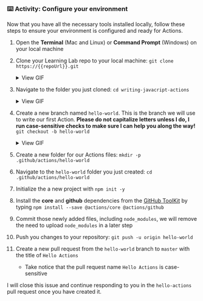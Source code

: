 
### :keyboard: Activity: Configure your environment

Now that you have all the necessary tools installed locally, follow these steps to ensure your environment is configured and ready for Actions.

1. Open the **Terminal** (Mac and Linux) or **Command Prompt** (Windows) on your local machine
2. Clone your Learning Lab repo to your local machine:
   `git clone https://{{repoUrl}}.git`
   <details><summary>View GIF</summary><img src="https://media.giphy.com/media/YnvmISGo2MbXpn2bc5/giphy.gif" alt="git clone example" /></details>
    <!-- ![alt text](https://media.giphy.com/media/YnvmISGo2MbXpn2bc5/giphy.gif) -->

3. Navigate to the folder you just cloned:
   `cd writing-javacript-actions`
      <details><summary>View GIF</summary><img src="https://media.giphy.com/media/duA6JVCuXbt5gKqNLw/giphy.gif" alt="directory navigation" /></details>
    <!-- ![alt text](https://media.giphy.com/media/duA6JVCuXbt5gKqNLw/giphy.gif) -->
4. Create a new branch named `hello-world`.  This is the branch we will use to write our first Action.  **Please do not capitalize letters unless I do, I run case-sensitive checks to make sure I can help you along the way!**
   `git checkout -b hello-world`
    <details><summary>View GIF</summary><img src="https://media.giphy.com/media/hvdeWGkjoy4UdfwbfQ/giphy.gif" alt="git checkout example" /></details>
   
5. Create a new folder for our Actions files:
   `mkdir -p .github/actions/hello-world`
6. Navigate to the `hello-world` folder you just created:
   `cd .github/actions/hello-world`
7. Initialize the a new project with `npm init -y`
8. Install the **core** and **github** dependencies from the [GitHub ToolKit](https://github.com/actions/toolkit) by typing `npm install --save @actions/core @actions/github`
9.  Commit those newly added files, including `node_modules`, we will remove the need to upload `node_modules` in a later step
10. Push you changes to your repository:
    `git push -u origin hello-world`
11. Create a new pull request from the `hello-world` branch to `master` with the title of `Hello Actions`
    - Take notice that the pull request name `Hello Actions` is case-sensitive

I will close this issue and continue responding to you in the `hello-actions` pull request once you have created it.